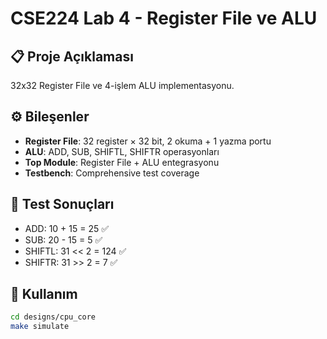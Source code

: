 # CSE224 Lab 4 - Register File ve ALU

## 📋 Proje Açıklaması
32x32 Register File ve 4-işlem ALU implementasyonu.

## ⚙️ Bileşenler
- **Register File**: 32 register × 32 bit, 2 okuma + 1 yazma portu
- **ALU**: ADD, SUB, SHIFTL, SHIFTR operasyonları
- **Top Module**: Register File + ALU entegrasyonu
- **Testbench**: Comprehensive test coverage

## 🧪 Test Sonuçları
- ADD: 10 + 15 = 25 ✅
- SUB: 20 - 15 = 5 ✅  
- SHIFTL: 31 << 2 = 124 ✅
- SHIFTR: 31 >> 2 = 7 ✅

## 🚀 Kullanım
```bash
cd designs/cpu_core
make simulate
